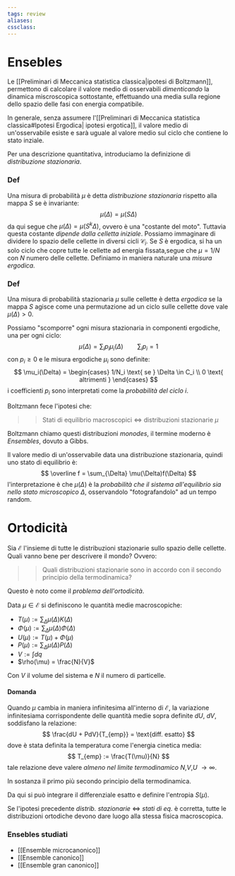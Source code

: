 ```yaml
---
tags: review
aliases:
cssclass:
---
```

 
# Ensebles
Le [[Preliminari di Meccanica statistica classica|ipotesi di Boltzmann]], permettono di calcolare il valore  medio di osservabili _dimenticando_ la dinamica miscroscopica sottostante, effettuando una media sulla regione dello spazio delle fasi con energia compatibile.

In generale, senza assumere l'[[Preliminari di Meccanica statistica classica#Ipotesi Ergodica| ipotesi ergotica]], il valore medio di un'osservabile esiste e sarà uguale al valore medio sul ciclo che contiene lo stato inziale.

Per una descrizione quantitativa, introduciamo la definizione di _distribuzione stazionaria_.
### Def 
Una misura di probabilità $\mu$ è detta _distribuzione stazionaria_  rispetto alla mappa $S$ se è invariante:
$$
\mu(\Delta) = \mu(S\Delta)
$$
da qui segue che $\mu(\Delta) = \mu(S^k \Delta)$, ovvero è una "costante del moto".  Tuttavia questa costante _dipende dalla celletta iniziale_. Possiamo immaginare di dividere lo spazio delle cellette in diversi cicli $\mathcal{C}_i$. 
Se $S$ è ergodica, si ha un solo ciclo che copre tutte le cellette ad energia fissata,segue che $\mu = 1/N$ con $N$ numero delle cellette. Definiamo in maniera naturale una _misura ergodica._
### Def
Una misura di probabilità stazionaria $\mu$ sulle cellette è detta _ergodica_ se la mappa $S$ agisce come una permutazione ad un ciclo sulle cellette dove vale $\mu(\Delta) > 0$.

Possiamo "scomporre" ogni misura stazionaria in componenti ergodiche, una per ogni ciclo:
$$
\mu(\Delta) = \sum_i p_i\mu_i(\Delta) \qquad \sum_i p_i = 1
$$
con $p_i \geq 0$ e  le misura ergodiche $\mu_i$ sono definite:
$$
\mu_i(\Delta) = 
\begin{cases}
1/N_i \text{  se  } \Delta \in C_i \\
0 \text{ altrimenti }
\end{cases}
$$
i coefficienti $p_i$ sono interpretati come la _probabilità del ciclo i_.

Boltzmann fece l'ipotesi che:
>> Stati di equilibrio macroscopici $\iff$ distribuzioni stazionarie $\mu$

Boltzmann chiamo questi distribuzioni _monodes_, il termine moderno è _Ensembles_, dovuto a Gibbs.

Il valore medio di un'osservabile data una distribuzione stazionaria, quindi uno stato di equilibrio è:
$$
\overline f = \sum_{\Delta} \mu(\Delta)f(\Delta)
$$
l'interpretazione è che $\mu(\Delta)$ è la _probabilità  che il sistema all'equilibrio sia nello stato microscopico_ $\Delta$, osservandolo "fotografandolo" ad un tempo random.

# Ortodicità
Sia $\mathcal{E}$ l'insieme di tutte le distribuzioni stazionarie sullo spazio delle cellette. Quali vanno bene per descrivere il mondo? Ovvero:
>> Quali distribuzioni stazionarie sono in accordo con il secondo principio della termodinamica?

Questo è noto come il _problema dell'ortodicità_.

Data $\mu \in \mathcal{E}$ si definiscono le quantità medie macroscopiche:
- $T(\mu) := \sum_{\Delta} \mu(\Delta) K(\Delta)$
- $\Phi(\mu) := \sum_{\Delta} \mu(\Delta) \Phi(\Delta)$
- $U(\mu) := T(\mu) + \Phi(\mu)$
- $P(\mu) := \sum_{\Delta} \mu(\Delta) P(\Delta)$
- $V := \int dq$
- $\rho(\mu)  = \frac{N}{V}$

Con $V$ il volume del sistema e $N$ il numero di particelle.

#### Domanda
Quando $\mu$ cambia in maniera infinitesima all'interno di $\mathcal{E}$, la variazione infinitesiama corrispondente delle quantità medie sopra definite $dU$, $dV$, soddisfano la relazione:
$$
\frac{dU + PdV}{T_{emp}} = \text{diff. esatto}
$$
dove è stata definita la temperatura come l'energia cinetica media:
$$
T_{emp} := \frac{T(\mu)}{N}
$$
tale relazione deve valere _almeno nel limite termodinamico_ $N$,$V$,$U$ $\to \infty$.

In sostanza il primo più secondo principio della termodinamica. 

Da qui si può integrare il differenziale esatto e definire l'entropia $S(\mu)$.

Se l'ipotesi precedente _distrib. stazionarie_ $\iff$ _stati di eq._ è corretta, tutte le distribuzioni ortodiche devono dare luogo alla stessa fisica macroscopica.

### Ensebles studiati
- [[Ensemble microcanonico]]
- [[Ensemble canonico]]
- [[Ensemble gran canonico]]